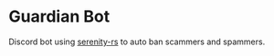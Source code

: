 # Guardian Bot

Discord bot using [serenity-rs](https://github.com/serenity-rs/serenity) to auto ban scammers and spammers.
